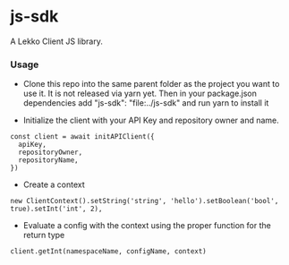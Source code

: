 # js-sdk
A Lekko Client JS library.

### Usage
- Clone this repo into the same parent folder as the project you want to use it.  It is not released via yarn yet.
  Then in your package.json dependencies add "js-sdk": "file:../js-sdk" and run yarn to install it

- Initialize the client with your API Key and repository owner and name.

```
const client = await initAPIClient({
  apiKey,
  repositoryOwner,
  repositoryName,
})
```

- Create a context

```
new ClientContext().setString('string', 'hello').setBoolean('bool', true).setInt('int', 2),
```

- Evaluate a config with the context using the proper function for the return type

```
client.getInt(namespaceName, configName, context)
```

